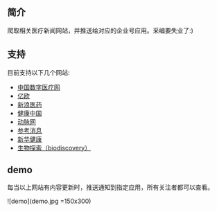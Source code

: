 ## 简介

爬取相关医疗新闻网站，并推送给对应的企业号应用。采编要失业了:)

## 支持

目前支持以下几个网站:

* [中国数字医疗网](http://www.hc3i.cn)
* [亿欧](http://www.iyiou.com/)
* [新浪医药](http://med.sina.com/)
* [健康中国](http://health.china.com.cn/)
* [动脉网](http://vcbeat.net/)
* [参考消息](http://www.cankaoxiaoxi.com)
* [新华健康](http://www.news.cn/health/)
* [生物探索（biodiscovery）](http://www.news.cn/health/)

## demo

每当以上网站有内容更新时，推送通知到指定应用，所有关注者都可以查看。

![demo](demo.jpg =150x300)
